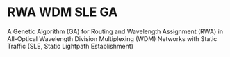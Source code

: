 # RWA WDM SLE GA
A Genetic Algorithm (GA) for Routing and Wavelength Assignment (RWA) in
All-Optical Wavelength Division Multiplexing (WDM) Networks with Static Traffic
(SLE, Static Lightpath Establishment)
